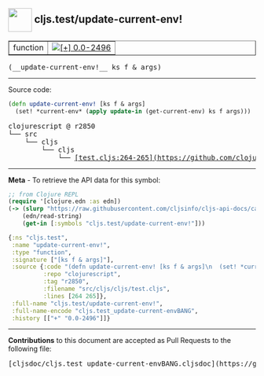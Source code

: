 ## <img width="48px" valign="middle" src="http://i.imgur.com/Hi20huC.png"> cljs.test/update-current-env!

 <table border="1">
<tr>

<td>function</td>
<td><a href="https://github.com/cljsinfo/cljs-api-docs/tree/0.0-2496"><img valign="middle" alt="[+] 0.0-2496" src="https://img.shields.io/badge/+-0.0--2496-lightgrey.svg"></a> </td>
</tr>
</table>

 <samp>
(__update-current-env!__ ks f & args)<br>
</samp>

---





Source code:

```clj
(defn update-current-env! [ks f & args]
  (set! *current-env* (apply update-in (get-current-env) ks f args)))
```

 <pre>
clojurescript @ r2850
└── src
    └── cljs
        └── cljs
            └── <ins>[test.cljs:264-265](https://github.com/clojure/clojurescript/blob/r2850/src/cljs/cljs/test.cljs#L264-L265)</ins>
</pre>


---

__Meta__ - To retrieve the API data for this symbol:

```clj
;; from Clojure REPL
(require '[clojure.edn :as edn])
(-> (slurp "https://raw.githubusercontent.com/cljsinfo/cljs-api-docs/catalog/cljs-api.edn")
    (edn/read-string)
    (get-in [:symbols "cljs.test/update-current-env!"]))
```

```clj
{:ns "cljs.test",
 :name "update-current-env!",
 :type "function",
 :signature ["[ks f & args]"],
 :source {:code "(defn update-current-env! [ks f & args]\n  (set! *current-env* (apply update-in (get-current-env) ks f args)))",
          :repo "clojurescript",
          :tag "r2850",
          :filename "src/cljs/cljs/test.cljs",
          :lines [264 265]},
 :full-name "cljs.test/update-current-env!",
 :full-name-encode "cljs.test_update-current-envBANG",
 :history [["+" "0.0-2496"]]}

```

---

__Contributions__ to this document are accepted as Pull Requests to the following file:

 <pre>
[cljsdoc/cljs.test_update-current-envBANG.cljsdoc](https://github.com/cljsinfo/cljs-api-docs/blob/master/cljsdoc/cljs.test_update-current-envBANG.cljsdoc)
</pre>

